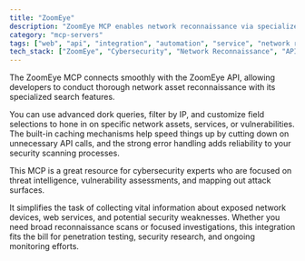 ```yaml
---
title: "ZoomEye"
description: "ZoomEye MCP enables network reconnaissance via specialized search tools, dork queries, and IP filtering for cybersecurity workflows."
category: "mcp-servers"
tags: ["web", "api", "integration", "automation", "service", "network reconnaissance", "cybersecurity", "threat intelligence", "vulnerability assessment"]
tech_stack: ["ZoomEye", "Cybersecurity", "Network Reconnaissance", "API Integration", "Dork Queries", "IP Filtering"]
---
```


The ZoomEye MCP connects smoothly with the ZoomEye API, allowing developers to conduct thorough network asset reconnaissance with its specialized search features.

You can use advanced dork queries, filter by IP, and customize field selections to hone in on specific network assets, services, or vulnerabilities. The built-in caching mechanisms help speed things up by cutting down on unnecessary API calls, and the strong error handling adds reliability to your security scanning processes.

This MCP is a great resource for cybersecurity experts who are focused on threat intelligence, vulnerability assessments, and mapping out attack surfaces.

It simplifies the task of collecting vital information about exposed network devices, web services, and potential security weaknesses. Whether you need broad reconnaissance scans or focused investigations, this integration fits the bill for penetration testing, security research, and ongoing monitoring efforts.